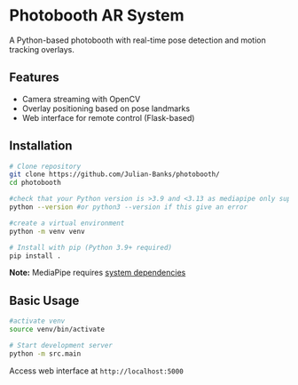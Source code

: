 # Photobooth AR System
A Python-based photobooth with real-time pose detection and motion tracking overlays.

## Features
- Camera streaming with OpenCV
- Overlay positioning based on pose landmarks
- Web interface for remote control (Flask-based)

## Installation
```bash
# Clone repository
git clone https://github.com/Julian-Banks/photobooth/
cd photobooth

#check that your Python version is >3.9 and <3.13 as mediapipe only supports this range
python --version #or python3 --version if this give an error

#create a virtual environment
python -m venv venv

# Install with pip (Python 3.9+ required)
pip install .
```

**Note:** MediaPipe requires [system dependencies](https://google.github.io/mediapipe/getting_started/install.html)

## Basic Usage

```bash
#activate venv
source venv/bin/activate

# Start development server
python -m src.main

```

Access web interface at `http://localhost:5000`
